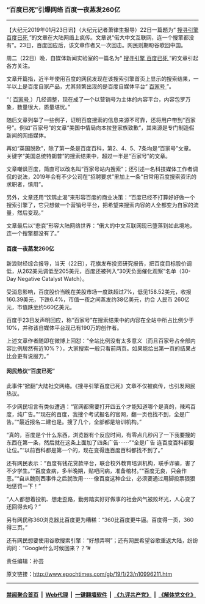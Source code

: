 ### “百度已死”引爆网络 百度一夜蒸发260亿
------------------------

<p>
 【大纪元2019年01月23日讯】（大纪元记者萧律生报导）22日一篇题为“
 <a href="http://www.epochtimes.com/gb/tag/%E6%90%9C%E5%AF%BB%E5%BC%95%E6%93%8E.html">
  搜寻引擎
 </a>
 <a href="http://www.epochtimes.com/gb/tag/%E7%99%BE%E5%BA%A6%E5%B7%B2%E6%AD%BB.html">
  百度已死
 </a>
 ”的文章在大陆网络上疯传。文章说“偌大中文互联网，连一个搜擎都没有”。23日，百度回应后，该文章作者又一次回击。网民则期盼谷歌回中国。
</p>
<p>
 周二（22日）晚，自媒体新闻实验室的一篇名为“
 <a href="http://www.epochtimes.com/gb/tag/%E6%90%9C%E5%AF%BB%E5%BC%95%E6%93%8E.html">
  搜寻引擎
 </a>
 <a href="http://www.epochtimes.com/gb/tag/%E7%99%BE%E5%BA%A6%E5%B7%B2%E6%AD%BB.html">
  百度已死
 </a>
 ”的文章引起各方关注。
</p>
<p>
 文章开篇指，近半年使用百度的网民发现在该搜索引擎首页上显示的搜索结果，一半以上是百度自家产品，尤其频繁出现的是百度自媒体平台“
 <a href="http://www.epochtimes.com/gb/tag/%E7%99%BE%E5%AE%B6%E5%8F%B7.html">
  百家号
 </a>
 ”。
</p>
<p>
 “（
 <a href="http://www.epochtimes.com/gb/tag/%E7%99%BE%E5%AE%B6%E5%8F%B7.html">
  百家号
 </a>
 ）几经调整，现在成了一个以营销号为主体的内容平台，内容包罗万象，数量很大，质量堪忧。”
</p>
<p>
 随后文章列举了一些例子，证明百度搜索的信息来源不可靠，还将用户带到“百家号”。例如“百家号”的文章“美国中情局向本拉登家族致歉”，其来源是专门制造假新闻的网络媒体。
</p>
<p>
 再如“英国脱欧”，除了第一条是百度百科，第2、4、5、7条均是“百家号”文章。关键字“美国总统特朗普”的搜索结果中，超过一半是“百家号”的文章。
</p>
<p>
 文章嘲讽百度，简直可以改名叫“百家号站内搜索”；还引述一名科技媒体工作者调侃的说法，2019年会有不少公司在“招聘要求”里加上一条“日常用百度搜索资讯的求职者，慎用”。
</p>
<p>
 另外，文章还用“饮鸩止渴”来形容百度的商业决策：“百度已经不打算好好做一个搜索引擎了，它只想做一个营销号平台，把希望来搜索内容的人全都变为自家的流量，然后变现。”
</p>
<p>
 文章最后以“悲哀”形容大陆网络世界：“偌大的中文互联网现已堕落到如此境地，连一个搜擎都没有了。”
</p>
<h4 class="main-title">
 百度一夜蒸发260亿
</h4>
<p>
 新浪财经综合报导，当天（22日），花旗发布投资研究报告，把百度目标股价调低，从262美元调低至205美元，百度还被列入“30天负面催化观察”名单（30-Day Negative Catalyst Watch）。
</p>
<p>
 受消息影响，百度股价当晚在美股市场一度跌超过7%，低见158.52美元，收报160.39美元，下跌6.4%，市值一夜之间蒸发约38亿美元，约合
 <span id="forex_USDCNY">
  人民币
 </span>
 <span id="quote_USDCNY">
 </span>
 260亿元，市值跌至约560亿美元。
</p>
<p>
 百度于23日发声明回应，称“百家号”在搜索结果中的内容在全站中所占比例少于10%，并称该自媒体平台现已有190万的创作者。
</p>
<p>
 上述文章作者随即在微博上回怼：“全站比例没有太多意义（而且百家号占全部内容比例居然有近10%？），大家搜索一般只看前两页。如果能给出第一页的结果占比会更有说服力。”
</p>
<h4>
 网民热议“百度已死”
</h4>
<p>
 此事件“掀翻”大陆社交网络。《搜寻引擎百度已死》文章不仅被疯传，也引发网民热议。
</p>
<p>
 不少网民坦言有类似遭遇：“官网都需要打开四五个才能知道哪个是真的，辣鸡百度，纯广告。”“现在的百度，我搜个考试报名的官网，翻一页也找不到，全是广告。”“最近报名二建也是。搜了几个，全部都是培训机构。”
</p>
<p>
 “真的，百度是个什么东西，浏览器有个反应时间，有零点几秒闪了一下我要搜的东西在第一条，然后就在这条上面加了四条广告⋯⋯”“全是广告 连百度百科都要让位。”“以前百科都是第一个的，现在变得连百度百科都找不到了。”
</p>
<p>
 还有网民表示：“百度有钱花贷款平台，联合校外教育培训机构，联手诈骗，害了不少学生。”“百度查病，多半晚期，贴吧问病，准备棺材。”“百度无良，只会作恶。”“自从魏则西事件之后就改用⋯⋯像百度这种企业，必须要通过用脚投票狠狠地惩罚一下！”
</p>
<p>
 “人人都想着投机、想走歪路，勤劳踏实好好做事的社会风气被败坏光，人心变了还回得去吗？”
</p>
<p>
 另有网民称360浏览器比百度更为糟糕：“360比百度更牛逼。百度得一页，360得三页。”
</p>
<p>
 还有网民想要使用谷歌搜索引擎：“好想弄啊”；还有网民希望谷歌重返大陆，纷纷询问：“Google什么时候回来？？”#
</p>
<p>
 责任编辑：孙芸
</p>

原文链接：http://www.epochtimes.com/gb/19/1/23/n10996211.htm


------------------------
#### [禁闻聚合首页](https://github.com/gfw-breaker/banned-news/blob/master/README.md) &nbsp;|&nbsp; [Web代理](https://github.com/gfw-breaker/open-proxy/blob/master/README.md) &nbsp;|&nbsp; [一键翻墙软件](https://github.com/gfw-breaker/nogfw/blob/master/README.md) &nbsp;|&nbsp; [《九评共产党》](https://github.com/gfw-breaker/9ping.md/blob/master/README.md#九评之一评共产党是什么) &nbsp;|&nbsp; [《解体党文化》](https://github.com/gfw-breaker/jtdwh.md/blob/master/README.md#绪论)